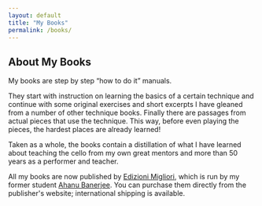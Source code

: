 ```yaml
---
layout: default
title: "My Books"
permalink: /books/
---
```


## About My Books

My books are step by step “how to do it” manuals.  

They start with instruction on learning the basics of a certain technique and continue with some original exercises and short excerpts I have gleaned from a number of other technique books.  Finally there are passages from actual pieces that use the technique.  This way, before even playing the pieces, the hardest places are already learned!  

Taken as a whole, the books contain a distillation of what I have learned about teaching the cello from my own great mentors and more than 50 years as a performer and teacher.

All my books are now published by [Edizioni Migliori](https://cellobooks.net), which is run by my former student [Ahanu Banerjee](https://ahanu.info). You can purchase them directly from the publisher's website; international shipping is available.
